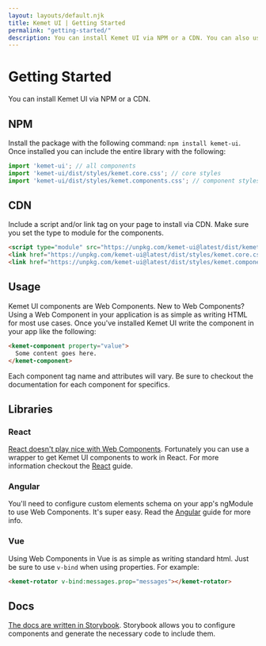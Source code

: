 ```yaml
---
layout: layouts/default.njk
title: Kemet UI | Getting Started
permalink: "getting-started/"
description: You can install Kemet UI via NPM or a CDN. You can also use Kemet UI in any JavaScript library. This guide shows you how.
---
```


# Getting Started


You can install Kemet UI via NPM or a CDN.

## NPM

Install the package with the following command: `npm install kemet-ui`. Once installed you can include the entire library with the following:

```javascript
import 'kemet-ui'; // all components
import 'kemet-ui/dist/styles/kemet.core.css'; // core styles
import 'kemet-ui/dist/styles/kemet.components.css'; // component styles
```

## CDN

Include a script and/or link tag on your page to install via CDN. Make sure you set the type to module for the components.

```html
<script type="module" src="https://unpkg.com/kemet-ui@latest/dist/kemet-components.min.js"></script>
<link href="https://unpkg.com/kemet-ui@latest/dist/styles/kemet.core.css" rel="stylesheet">
<link href="https://unpkg.com/kemet-ui@latest/dist/styles/kemet.components.css" rel="stylesheet">
```

## Usage

Kemet UI components are Web Components. New to Web Components? Using a Web Component in your application is as simple as writing HTML for most use cases. Once you've installed Kemet UI write the component in your app like the following:

```html
<kemet-component property="value">
  Some content goes here.
</kemet-component>
```

Each component tag name and attributes will vary. Be sure to checkout the documentation for each component for specifics.


## Libraries

### React

[React doesn't play nice with Web Components](https://custom-elements-everywhere.com/#react). Fortunately you can use a wrapper to get Kemet UI components to work in React. For more information checkout the [React](libraries/react/) guide.

### Angular

You'll need to configure custom elements schema on your app's ngModule to use Web Components. It's super easy. Read the [Angular](/libraries/angular) guide for more info.

### Vue

Using Web Components in Vue is as simple as writing standard html. Just be sure to use `v-bind` when using properties. For example:

```html
<kemet-rotator v-bind:messages.prop="messages"></kemet-rotator>
```


## Docs

[The docs are written in Storybook](https://storybook.kemet.dev). Storybook allows you to configure components and generate the necessary code to include them.
